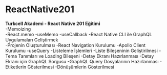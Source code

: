 # ReactNative201
<b>Turkcell Akademi - React Native 201 Eğitimi </b><br/>
    -Memoizing <br/>
      -React.memo
      -useMemo
      -useCallback
    -React Native CLI ile GraphQL Uygulamaları Geliştirmek <br/>
      -Projenin Oluşturulması
      -React Navigation Kurulumu
      -Apollo Client Kurulumu
      -useQuery
      -Listeleme İşlemleri
      -Liste Bileşeninin Geliştirilmesi
      -Tema Tanımları ve Loading Bileşeni
      -Detay Ekranı Hazırlanması
      -Detay Ekranı için GraphQL Sorgusu
      -GraphQL Query Dosyalarının Hazırlanması
      -Etiketlerin Gösterilmesi
      -Dönüşümlerin Gösterilmesi

